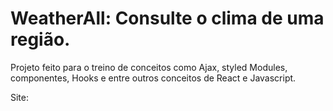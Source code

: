 
# WeatherAll: Consulte o clima de uma região.

Projeto feito para o treino de conceitos como Ajax, styled Modules, componentes, Hooks e entre outros conceitos de React e Javascript.

Site: 

